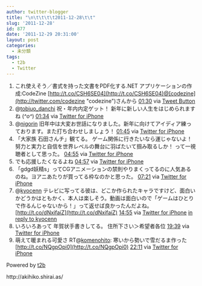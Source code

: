 ```yaml
---
author: twitter-blogger
title: "\n\t\t\t\t2011-12-28\t\t"
slug: '2011-12-28'
id: 877
date: '2011-12-29 20:31:00'
layout: post
categories:
  - 未分類
tags:
  - t2b
  - Twitter
---
```


<div xmlns:georss="http://www.georss.org/georss">

1.  <span><span>これ使えそう／書式を持った文書をPDF化する.NET アプリケーションの作成:CodeZine [http://t.co/CSH6SE04](http://t.co/CSH6SE04)@[codezine](http://twitter.com/codezine "codezine")さんから</span> <span>[<span>01:30</span>](http://twitter.com/o_ob/status/152003448932544513) <span>via [Tweet Button](http://twitter.com/tweetbutton)</span></span></span>
2.  <span><span>@[tobiuo_danchi](http://twitter.com/tobiuo_danchi "tobiuo_danchi") 祝・年内内定ゲット！ 新年に新しい人生をはじめられますね (*^o^*)</span> <span>[<span>01:34</span>](http://twitter.com/o_ob/status/152004544488947712) <span>via [Twitter for iPhone](http://twitter.com/#!/download/iphone)</span></span></span>
3.  <span><span>@[nigorin](http://twitter.com/nigorin "nigorin") 旧年中は大変お世話になりました。新年に向けてアイディア練っております。また打ち合わせしましょう！</span> <span>[<span>01:45</span>](http://twitter.com/o_ob/status/152007154713366532) <span>via [Twitter for iPhone](http://twitter.com/#!/download/iphone)</span></span></span>
4.  <span><span>「大家族 石田さんチ」観てる。 ゲーム関係に行きたいなら運じゃないよ！努力と実力と自信を世界レベルの舞台に羽ばたいて掴み取るしか！ って一視聴者として思った。</span> <span>[<span>04:55</span>](http://twitter.com/o_ob/status/152055174691692544) <span>via [Twitter for iPhone](http://twitter.com/#!/download/iphone)</span></span></span>
5.  <span><span>でも応援したくなるよね</span> <span>[<span>04:57</span>](http://twitter.com/o_ob/status/152055638778851330) <span>via [Twitter for iPhone](http://twitter.com/#!/download/iphone)</span></span></span>
6.  <span><span>「gdgd妖精s」ってCGアニメーションの禁則やりまくってるのに人気あるのね。ヨアニあたりが買ってる枠なのかと思った。</span> <span>[<span>07:21</span>](http://twitter.com/o_ob/status/152091782711226369) <span>via [Twitter for iPhone](http://twitter.com/#!/download/iphone)</span></span></span>
7.  <span><span>@[kyocenn](http://twitter.com/kyocenn "kyocenn") テレビに写ってる彼は、どこか作られたキャラですけど、面白いかどうかはともかく、本人は楽しそう。動画は面白いので「ゲームはひとりで作るんじゃないから！」って返せば良かったんだよね。 [http://t.co/dNxifaiZ](http://t.co/dNxifaiZ)</span> <span>[<span>14:55</span>](http://twitter.com/o_ob/status/152205957080948736) <span>via [Twitter for iPhone](http://twitter.com/#!/download/iphone)</span> [in reply to kyocenn](http://twitter.com/kyocenn/status/152186733977534465)</span></span>
8.  <span><span>いろいろあって 年賀状手書きしてる。 住所下さい＞希望者各位</span> <span>[<span>19:39</span>](http://twitter.com/o_ob/status/152277463488147456) <span>via [Twitter for iPhone](http://twitter.com/#!/download/iphone)</span></span></span>
9.  <span><span>萌えて暖まれる可愛さ RT@[komenohito](http://twitter.com/komenohito "komenohito"): 寒いから勢いで雪だるま作った [http://t.co/NQgpOpi0](http://t.co/NQgpOpi0)</span> <span>[<span>22:11</span>](http://twitter.com/o_ob/status/152315907425845248) <span>via [Twitter for iPhone](http://twitter.com/#!/download/iphone)</span></span></span>

</div>

Powered by [t2b](http://t2b.utilz.jp/)

<div>http://akihiko.shirai.as/</div>